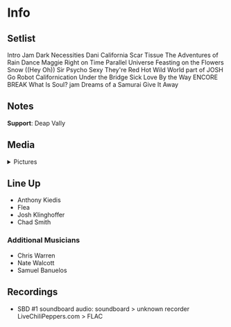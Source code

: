 # Info

## Setlist

Intro Jam
Dark Necessities
Dani California
Scar Tissue
The Adventures of Rain Dance Maggie
Right on Time
Parallel Universe
Feasting on the Flowers
Snow ((Hey Oh))
Sir Psycho Sexy
They're Red Hot
Wild World part of JOSH
Go Robot
Californication
Under the Bridge
Sick Love
By the Way
ENCORE BREAK
What Is Soul? jam
Dreams of a Samurai
Give It Away

## Notes

**Support**: Deap Vally

## Media 

<details>
  <summary>Pictures</summary>
  <!--<img alt="Setlist" title="Setlist" src="_.jpg" height="200" />
  <img alt="Clipping" title="Clipping" src="_.jpg" height="200" />
  <img alt="Flyer" title="Flyer" src="_.jpg" height="200" />-->
</details>

## Line Up

* Anthony Kiedis
* Flea
* Josh Klinghoffer
* Chad Smith

### Additional Musicians

* Chris Warren  
* Nate Walcott  
* Samuel Banuelos

## Recordings

* SBD #1 soundboard audio: soundboard > unknown recorder LiveChiliPeppers.com > FLAC
